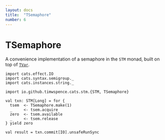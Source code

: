 ```yaml
---
layout: docs
title:  "TSemaphore"
number: 6
---
```


# TSemaphore

A convenience implementation of a semaphore in the `STM` monad, built on top of
[`TVar`](tvar.html).

```tut:book
import cats.effect.IO
import cats.syntax.semigroup._
import cats.instances.string._

import io.github.timwspence.cats.stm.{STM, TSemaphore}

val txn: STM[Long] = for {
  tsem  <- TSemaphore.make(1)
  _     <- tsem.acquire
  zero  <- tsem.available
  _     <- tsem.release
} yield zero

val result = txn.commit[IO].unsafeRunSync
```
